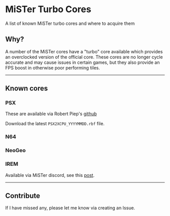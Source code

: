# MiSTer Turbo Cores

A list of known MiSTer turbo cores and where to acquire them

## Why?

A number of the MiSTer cores have a "turbo" core available which provides an overclocked version of the official core.
These cores are no longer cycle accurate and may cause issues in certain games, but they also provide an FPS boost in otherwise poor performing tiles.

---

## Known cores

### PSX

These are available via Robert Piep's [github](https://github.com/RobertPeip/PSX_MiSTer/tree/main/releases)

Download the latest `PSX2XCPU_YYYYMMDD.rbf` file.

### N64

### NeoGeo

### IREM

Available via MiSTer discord, see this [post](https://discord.com/channels/647909397477195803/1089922738682089554/1108604187945730049).

---

## Contribute

If I have missed any, please let me know via creating an Issue.


